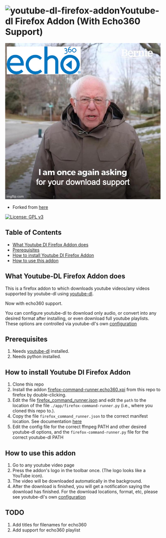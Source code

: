 # ![youtube-dl-firefox-addon](./add-on/icons/message.svg)Youtube-dl Firefox Addon (With Echo360 Support) 

![bernie](meme.jpg)

 - Forked from [here](https://github.com/akhilkedia/youtube-dl-firefox-addon)

[![License: GPL v3](https://img.shields.io/badge/License-GPL%20v3-green.svg)](http://www.gnu.org/licenses/gpl-3.0) 

## Table of Contents

 * [What Youtube Dl Firefox Addon does](#what-youtube-dl-firefox-addon-does)
 * [Prerequisites](#prerequisites)
 * [How to install Youtube Dl Firefox Addon](#how-to-install-youtube-dl-firefox-addon)
 * [How to use this addon](#how-to-use-this-addon)

## What Youtube-DL Firefox Addon does

This is a firefox addon to which downloads youtube videos/any videos supported by youtube-dl using [youtube-dl](https://github.com/rg3/youtube-dl).

Now with echo360 support. 

You can configure youtube-dl to download only audio, or convert into any desired format after installing, or even download full youtube playlists. These options are controlled via youtube-dl's own [configuration](https://github.com/ytdl-org/youtube-dl#configuration)

## Prerequisites

1. Needs [youtube-dl](https://github.com/rg3/youtube-dl) installed.
2. Needs python installed.

## How to install Youtube Dl Firefox Addon

1. Clone this repo
2. Install the addon [firefox-command-runner.echo360.xpi](./firefox-command-runner-echo360.xpi) from this repo to firefox by double-clicking.
3. Edit the file [firefox_command_runner.json](./app/firefox_command_runner.json) and edit the `path` to the location of the file `./app/firefox-command-runner.py` (i.e., where you cloned this repo to.).
4. Copy the file `firefox_command_runner.json` to the correct manifest location. See documentation [here](https://developer.mozilla.org/en-US/docs/Mozilla/Add-ons/WebExtensions/Native_manifests#manifest_location)
5. Edit the config file for the correct ffmpeg PATH and other desired youtube-dl options, and the `firefox-command-runner.py` file for the correct youtube-dl PATH

## How to use this addon

1. Go to any youtube video page
1. Press the addon's logo in the toolbar once. (The logo looks like a YouTube icon).
1. The video will be downloaded automatically in the background.
1. After the download is finished, you will get a notification saying the download has finished. For the download locations, format, etc, please see youtube-dl's own [configuration](https://github.com/ytdl-org/youtube-dl#configuration)

## TODO

1. Add titles for filenames for echo360
2. Add support for echo360 playlist